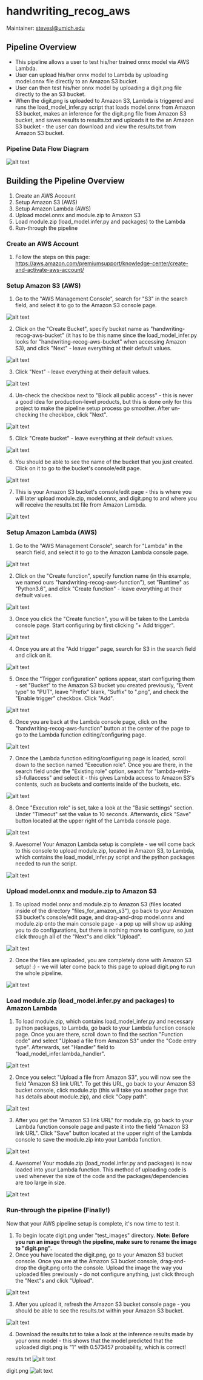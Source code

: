 # __handwriting_recog_aws__
Maintainer: stevesl@umich.edu

## Pipeline Overview
* This pipeline allows a user to test his/her trained onnx model via AWS Lambda.
* User can upload his/her onnx model to Lambda by uploading model.onnx file directly to an Amazon S3 bucket.
* User can then test his/her onnx model by uploading a digit.png file directly to the an S3 bucket.
* When the digit.png is uploaded to Amazon S3, Lambda is triggered and runs the load_model_infer.py script that loads model.onnx from Amazon S3 bucket, makes an inference for the digit.png file from Amazon S3 bucket, and saves results to results.txt and uploads it to the an Amazon S3 bucket - the user can download and view the results.txt from Amazon S3 bucket.

### Pipeline Data Flow Diagram
![alt text](./instructions_screenshots/aws/handwriting_recog_aws_pipeline.png)

## Building the Pipeline Overview
1. Create an AWS Account
2. Setup Amazon S3 (AWS)
3. Setup Amazon Lambda (AWS)
4. Upload model.onnx and module.zip to Amazon S3
5. Load module.zip (load_model.infer.py and packages) to the Lambda
6. Run-through the pipeline

### Create an AWS Account
1. Follow the steps on this page: https://aws.amazon.com/premiumsupport/knowledge-center/create-and-activate-aws-account/

### Setup Amazon S3 (AWS)
1. Go to the "AWS Management Console", search for "S3" in the search field, and select it to go to the Amazon S3 console page.

![alt text](./instructions_screenshots/aws/amazon_s3_step_1.png)

2. Click on the "Create Bucket", specify bucket name as "handwriting-recog-aws-bucket" (it has to be this name since the load_model_infer.py looks for "handwriting-recog-aws-bucket" when accessing Amazon S3), and click "Next" - leave everything at their default values.

![alt text](./instructions_screenshots/aws/amazon_s3_step_2.png)

3. Click "Next" - leave everything at their default values.

![alt text](./instructions_screenshots/aws/amazon_s3_step_3.png)

4. Un-check the checkbox next to "Block all public access" - this is never a good idea for production-level products, but this is done only for this project to make the pipeline setup process go smoother. After un-checking the checkbox, click "Next".

![alt text](./instructions_screenshots/aws/amazon_s3_step_4.png)

5. Click "Create bucket" - leave everything at their default values.

![alt text](./instructions_screenshots/aws/amazon_s3_step_5.png)

6. You should be able to see the name of the bucket that you just created. Click on it to go to the bucket's console/edit page.

![alt text](./instructions_screenshots/aws/amazon_s3_step_6.png)

7. This is your Amazon S3 bucket's console/edit page - this is where you will later upload module.zip, model.onnx, and digit.png to and where you will receive the results.txt file from Amazon Lambda.

![alt text](./instructions_screenshots/aws/amazon_s3_step_7.png)

### Setup Amazon Lambda (AWS)
1. Go to the "AWS Management Console", search for "Lambda" in the search field, and select it to go to the Amazon Lambda console page.

![alt text](./instructions_screenshots/aws/amazon_lambda_step_1.png)

2. Click on the "Create function", specify function name (in this example, we named ours "handwriting-recog-aws-function"), set "Runtime" as "Python3.6", and click "Create function" - leave everything at their default values.

![alt text](./instructions_screenshots/aws/amazon_lambda_step_2.png)

3. Once you click the "Create function", you will be taken to the Lambda console page. Start configuring by first clicking "+ Add trigger".

![alt text](./instructions_screenshots/aws/amazon_lambda_step_3.png)

4. Once you are at the "Add trigger" page, search for S3 in the search field and click on it.

![alt text](./instructions_screenshots/aws/amazon_lambda_step_4.png)

5. Once the "Trigger configuration" options appear, start configuring them - set "Bucket" to the Amazon S3 bucket you created previously, "Event type" to "PUT", leave "Prefix" blank, "Suffix" to ".png", and check the "Enable trigger" checkbox. Click "Add".

![alt text](./instructions_screenshots/aws/amazon_lambda_step_5.png)

6. Once you are back at the Lambda console page, click on the "handwriting-recog-aws-function" button at the center of the page to go to the Lambda function editing/configuring page.

![alt text](./instructions_screenshots/aws/amazon_lambda_step_6.png)

7. Once the Lambda function editing/configuring page is loaded, scroll down to the section named "Execution role". Once you are there, in the search field under the "Existing role" option, search for "lambda-with-s3-fullaccess" and select it - this gives Lambda access to Amazon S3's contents, such as buckets and contents inside of the buckets, etc.

![alt text](./instructions_screenshots/aws/amazon_lambda_step_7.png)

8. Once "Execution role" is set, take a look at the "Basic settings" section. Under "Timeout" set the value to 10 seconds. Afterwards, click "Save" button located at the upper right of the Lambda console page.

![alt text](./instructions_screenshots/aws/amazon_lambda_step_8.png)

9. Awesome! Your Amazon Lambda setup is complete - we will come back to this console to upload module.zip, located in Amazon S3, to Lambda, which contains the load_model_infer.py script and the python packages needed to run the script.

![alt text](./instructions_screenshots/aws/amazon_lambda_step_9.png)

### Upload model.onnx and module.zip to Amazon S3
1. To upload model.onnx and module.zip to Amazon S3 (files located inside of the directory "files_for_amazon_s3"), go back to your Amazon S3 bucket's console/edit page, and drag-and-drop model.onnx and module.zip onto the main console page - a pop up will show up asking you to do configurations, but there is nothing more to configure, so just click through all of the "Next"s and click "Upload".

![alt text](./instructions_screenshots/aws/upload_files_to_amazon_s3_step_1.png)

2. Once the files are uploaded, you are completely done with Amazon S3 setup! :) - we will later come back to this page to upload digit.png to run the whole pipeline.

![alt text](./instructions_screenshots/aws/upload_files_to_amazon_s3_step_2.png)

### Load module.zip (load_model.infer.py and packages) to Amazon Lambda
1. To load module.zip, which contains load_model_infer.py and necessary python packages, to Lambda, go back to your Lambda function console page. Once you are there, scroll down to find the section "Function code" and select "Upload a file from Amazon S3" under the "Code entry type". Afterwards, set "Handler" field to "load_model_infer.lambda_handler".

![alt text](./instructions_screenshots/aws/load_module_to_lambda_step_1.png)

2. Once you select "Upload a file from Amazon S3", you will now see the field "Amazon S3 link URL". To get this URL, go back to your Amazon S3 bucket console, click module.zip (this will take you another page that has details about module.zip), and click "Copy path".

![alt text](./instructions_screenshots/aws/load_module_to_lambda_step_2.png)

3. After you get the "Amazon S3 link URL" for module.zip, go back to your Lambda function console page and paste it into the field "Amazon S3 link URL". Click "Save" button located at the upper right of the Lambda console to save the module.zip into your Lambda function.

![alt text](./instructions_screenshots/aws/load_module_to_lambda_step_3.png)

4. Awesome! Your module.zip (load_model.infer.py and packages) is now loaded into your Lambda function. This method of uploading code is used whenever the size of the code and the packages/dependencies are too large in size.

![alt text](./instructions_screenshots/aws/load_module_to_lambda_step_4.png)

### Run-through the pipeline (Finally!)
Now that your AWS pipeline setup is complete, it's now time to test it.

1. To begin locate digit.png under "test_images" directory. **Note: Before you run an image through the pipeline, make sure to rename the image to "digit.png".**
2. Once you have located the digit.png, go to your Amazon S3 bucket console. Once you are at the Amazon S3 bucket console, drag-and-drop the digit.png onto the console. Upload the image the way you uploaded files previously - do not configure anything, just click through the "Next"s and click "Upload".

![alt text](./instructions_screenshots/aws/pipeline_runthrough_step_2.png)

3. After you upload it, refresh the Amazon S3 bucket console page - you should be able to see the results.txt within your Amazon S3 bucket.

![alt text](./instructions_screenshots/aws/pipeline_runthrough_step_3.png)

4. Download the results.txt to take a look at the inference results made by your onnx model - this shows that the model predicted that the uploaded digit.png is "1" with 0.573457 probability, which is correct!

results.txt
![alt text](./instructions_screenshots/aws/pipeline_runthrough_step_4.png)

digit.png
![alt text](./instructions_screenshots/aws/pipeline_runthrough_step_5.png)
